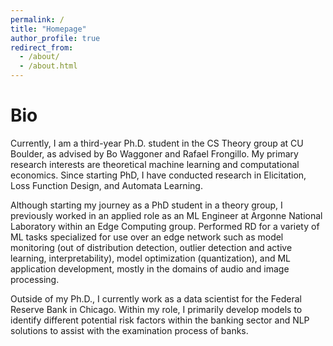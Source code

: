 ```yaml
---
permalink: /
title: "Homepage"
author_profile: true
redirect_from: 
  - /about/
  - /about.html
---
```




# Bio
Currently, I am a third-year Ph.D. student in the CS Theory group at CU Boulder, as advised by Bo Waggoner and Rafael Frongillo.
My primary research interests are theoretical machine learning and computational economics. Since starting PhD, I have
conducted research in Elicitation, Loss Function Design, and Automata Learning.

Although starting my journey as a PhD student in a theory group, I previously
worked in an applied role as an ML Engineer at Argonne National Laboratory within an
Edge Computing group. Performed RD for a variety of ML tasks specialized for use over
an edge network such as model monitoring (out of distribution detection,
outlier detection and active learning, interpretability), model optimization
(quantization), and ML application development, mostly in the domains of audio and image processing.

Outside of my Ph.D., I currently work as a data scientist for the Federal Reserve Bank in Chicago.
Within my role, I primarily develop models to identify different potential risk factors within the banking sector and NLP solutions to assist with the examination process of banks.
